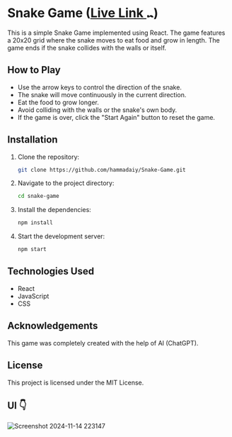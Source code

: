 # Snake Game (<a href="https://slikosnek.vercel.app/" target="_blank">Live Link <img src="https://img.icons8.com/material-outlined/24/000000/external-link.png" alt="new tab icon" style="width: 16px; height: 16px;"></a>)

This is a simple Snake Game implemented using React. The game features a 20x20 grid where the snake moves to eat food and grow in length. The game ends if the snake collides with the walls or itself.

## How to Play

- Use the arrow keys to control the direction of the snake.
- The snake will move continuously in the current direction.
- Eat the food to grow longer.
- Avoid colliding with the walls or the snake's own body.
- If the game is over, click the "Start Again" button to reset the game.

## Installation

1. Clone the repository:
   ```bash
   git clone https://github.com/hammadaiy/Snake-Game.git
   ```
2. Navigate to the project directory:
   ```bash
   cd snake-game
   ```
3. Install the dependencies:
   ```bash
   npm install
   ```
4. Start the development server:
   ```bash
   npm start
   ```

## Technologies Used

- React
- JavaScript
- CSS

## Acknowledgements

This game was completely created with the help of AI (ChatGPT).

## License

This project is licensed under the MIT License.

## UI 👇

![Screenshot 2024-11-14 223147](https://github.com/user-attachments/assets/19f0282b-c988-4a54-aa7f-5342e5bbb85c)


